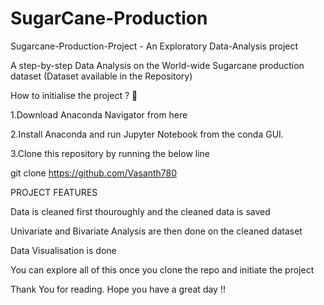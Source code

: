 # SugarCane-Production

Sugarcane-Production-Project - An Exploratory Data-Analysis project

A step-by-step Data Analysis on the World-wide Sugarcane production dataset (Dataset available in the Repository)

How to initialise the project ? 🌆

1.Download Anaconda Navigator from here

2.Install Anaconda and run Jupyter Notebook from the conda GUI.

3.Clone this repository by running the below line

git clone https://github.com/Vasanth780


PROJECT FEATURES

Data is cleaned first thouroughly and the cleaned data is saved

Univariate and Bivariate Analysis are then done on the cleaned dataset

Data Visualisation is done

You can explore all of this once you clone the repo and initiate the project

Thank You for reading. Hope you have a great day !!
